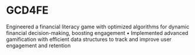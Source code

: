 # GCD4FE
 Engineered a financial literacy game with optimized algorithms for dynamic financial decision-making, boosting engagement  • Implemented advanced gamification with efficient data structures to track and improve user engagement and retention
